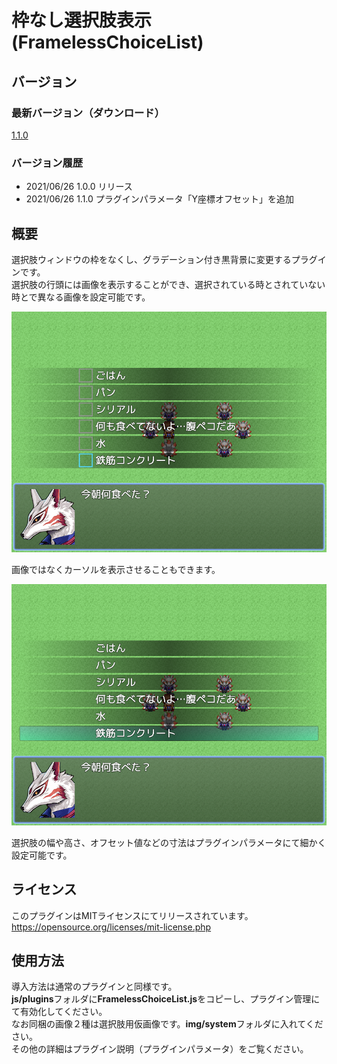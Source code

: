 # 枠なし選択肢表示(FramelessChoiceList)

## バージョン
### 最新バージョン（ダウンロード）
[1.1.0](https://raw.githubusercontent.com/nz-prism/RPG-Maker-MZ/master/FramelessChoiceList/js/plugins/FramelessChoiceList.js)

### バージョン履歴
- 2021/06/26 1.0.0 リリース
- 2021/06/26 1.1.0 プラグインパラメータ「Y座標オフセット」を追加

## 概要
選択肢ウィンドウの枠をなくし、グラデーション付き黒背景に変更するプラグインです。  
選択肢の行頭には画像を表示することができ、選択されている時とされていない時とで異なる画像を設定可能です。

![Picture](https://github.com/nz-prism/RPG-Maker-MZ/blob/master/ReadmeImages/FramelessChoiceList1.png)

画像ではなくカーソルを表示させることもできます。

![Cursor](https://github.com/nz-prism/RPG-Maker-MZ/blob/master/ReadmeImages/FramelessChoiceList2.png)

選択肢の幅や高さ、オフセット値などの寸法はプラグインパラメータにて細かく設定可能です。

## ライセンス
このプラグインはMITライセンスにてリリースされています。  
https://opensource.org/licenses/mit-license.php

## 使用方法
導入方法は通常のプラグインと同様です。  
**js/plugins**フォルダに**FramelessChoiceList.js**をコピーし、プラグイン管理にて有効化してください。  
なお同梱の画像２種は選択肢用仮画像です。**img/system**フォルダに入れてください。  
その他の詳細はプラグイン説明（プラグインパラメータ）をご覧ください。